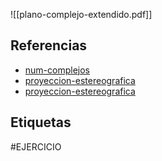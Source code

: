 ![[plano-complejo-extendido.pdf]]

## Referencias
- [num-complejos](./num-complejos.md)
- [proyeccion-estereografica](./proyeccion-estereografica.md)
- [proyeccion-estereografica](./proyeccion-estereografica.md)

## Etiquetas
#EJERCICIO 
